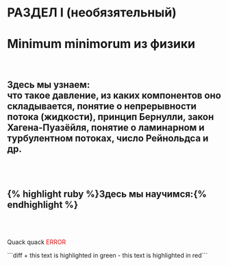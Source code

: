 # РАЗДЕЛ I (необязятельный)

# Minimum minimorum из физики 
 <br/>
 
## Здесь мы узнаем: <br/> что такое давление, из каких компонентов оно складывается, понятие о непрерывности потока (жидкости), принцип Бернулли, закон Хагена-Пуазёйля, понятие о ламинарном и турбулентном потоках, число Рейнольдса и др.
 <br/> 
 <br/> 
 
 ## {% highlight ruby %}Здесь мы научимся:{% endhighlight %} 
 <br/> 
 <br/> 
 
<p>
Quack quack
<text style="color: red">ERROR</text>
</p>
```diff + this text is highlighted in green - this text is highlighted in red```
